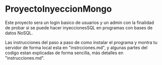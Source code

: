 # ProyectoInyeccionMongo
Este proyecto sera un login basico de usuarios y un admin con la finalidad de probar si se puede hacer inyeccionesSQL en programas con bases de datos NoSQL.

Las instrucciones del paso a paso de como instalar el programa y montra tu servidor de forma local esta en "instrcciones.md", y algunas partes del codigo estan explicadas de forma sencilla, màs detalles en "instrucciones.md".
